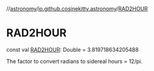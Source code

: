 //[astronomy](../../index.md)/[io.github.cosinekitty.astronomy](index.md)/[RAD2HOUR](-r-a-d2-h-o-u-r.md)

# RAD2HOUR

const val [RAD2HOUR](-r-a-d2-h-o-u-r.md): Double = 3.819718634205488

The factor to convert radians to sidereal hours = 12/pi.
